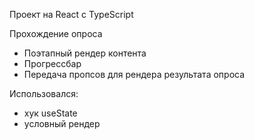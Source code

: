 Проект на React с TypeScript

Прохождение опроса
- Поэтапный рендер контента
- Прогрессбар
- Передача пропсов для рендера результата опроса

Использовался:
- хук useState
- условный рендер
